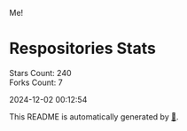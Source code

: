 Me!

# Respositories Stats
Stars Count: 240  
Forks Count: 7

2024-12-02 00:12:54  

This README is automatically generated by [🐰](https://github.com/rnitta/rnitta).
